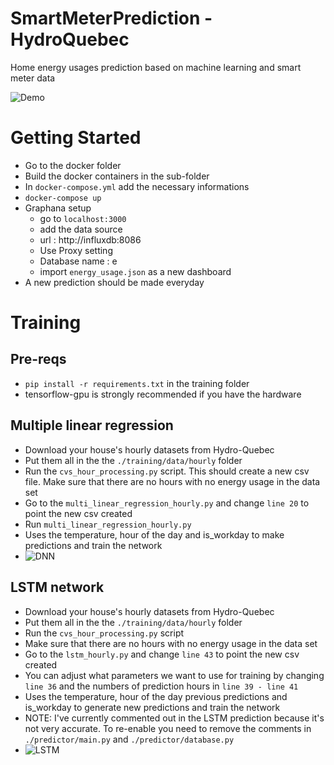 
# SmartMeterPrediction - HydroQuebec
Home energy usages prediction based on machine learning and smart meter data

![Demo](https://github.com/HanYangZhao/SmartMeterPrediction/blob/master/screenshot.png)

# Getting Started
  * Go to the docker folder
  * Build the docker containers in the sub-folder
  * In `docker-compose.yml` add the necessary informations
  * `docker-compose up`
  * Graphana setup
    * go to `localhost:3000`
    * add the data source
    * url : http://influxdb:8086
    * Use Proxy setting
    * Database name : e
    * import `energy_usage.json` as a new dashboard
  * A new prediction should be made everyday 

# Training

  ## Pre-reqs
  * `pip install -r requirements.txt` in the training folder
  * tensorflow-gpu is strongly recommended if you have the hardware
  ## Multiple linear regression
  * Download your house's hourly datasets from Hydro-Quebec
  * Put them all in the the `./training/data/hourly` folder
  * Run the `cvs_hour_processing.py` script. This should create a new csv file.
    Make sure that there are no hours with no energy usage in the data set
  * Go to the `multi_linear_regression_hourly.py` and change `line 20` to point the new csv created
  * Run `multi_linear_regression_hourly.py`
  * Uses the temperature, hour of the day and is_workday to make predictions and train the network
  * ![DNN](https://github.com/HanYangZhao/SmartMeterPrediction/blob/master/results/hourly/dnn_3_layers_64_neurons_00_dropout.png)
 ## LSTM network
  * Download your house's hourly datasets from Hydro-Quebec
  * Put them all in the the `./training/data/hourly` folder
  * Run the `cvs_hour_processing.py` script
  * Make sure that there are no hours with no energy usage in the data set
  * Go to the `lstm_hourly.py` and change `line 43` to point the new csv created
  * You can adjust what parameters we want to use for training by changing `line 36` and the numbers of prediction hours in       `line 39 - line 41`
  * Uses the temperature, hour of the day previous predictions and is_workday to generate new predictions and train the network
  * NOTE: I've currently commented out in the LSTM prediction because it's not very accurate. To re-enable you need to remove the comments in `./predictor/main.py` and `./predictor/database.py`
  * ![LSTM](https://github.com/HanYangZhao/SmartMeterPrediction/blob/master/results/hourly/lstm_6_layers_100_neurons_02_dropout.png)

